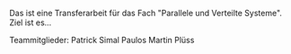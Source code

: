 Das ist eine Transferarbeit für das Fach "Parallele und Verteilte Systeme".
Ziel ist es...

Teammitglieder:
Patrick Simal Paulos
Martin Plüss